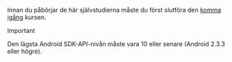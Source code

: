Innan du påbörjar de här självstudierna måste du först slutföra den [komma igång](../articles/mobile-engagement/mobile-engagement-android-get-started.md) kursen.

> [!IMPORTANT]
> Den lägsta Android SDK-API-nivån måste vara 10 eller senare (Android 2.3.3 eller högre).
> 
> 

